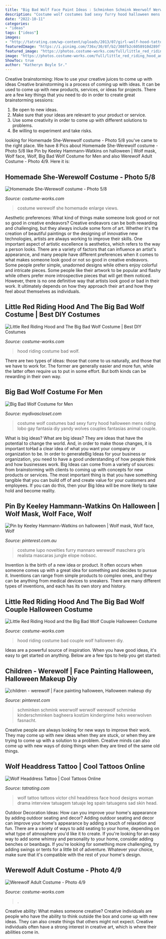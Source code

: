 ```yaml
---
title: "Big Bad Wolf Face Paint Ideas : Schminken Schmink Weerwolf Werwolf Werewolf Schminke Kinderschminken Bagheera Kostüm Kindergrime Heks Weerwolven Fasnacht"
description: "Costume wolf costumes bad sexy furry hood halloween mens riding lobo gay fantasia diy yandy wolves couples fantasias animal couple"
date: "2022-10-11"
categories:
- "ideas"
tags: ["ideas"]
images:
- "http://tatrating.com/wp-content/uploads/2013/07/girl-wolf-hood-tattoo.jpg"
featuredImage: "https://i.pinimg.com/736x/30/8f/b2/308fb2c6058910d289ff6711779f7202.jpg"
featured_image: "https://photos.costume-works.com/full/little_red_riding_hood_and_the_big_bad_wolf26.jpg"
image: "https://photos.costume-works.com/full/little_red_riding_hood_and_the_big_bad_wolf48.jpg"
ShowToc: true
author: "Katheryn Boyle Sr."
---
```



Creative brainstorming: How to use your creative juices to come up with ideas
Creative brainstorming is a process of coming up with ideas. It can be used to come up with new products, services, or ideas for projects. There are a few key things that you need to do in order to create great brainstorming sessions:
1. Be open to new ideas.
2. Make sure that your ideas are relevant to your product or service.
3. Use some creativity in order to come up with different solutions to problems.
4. Be willing to experiment and take risks.

	

		
looking for Homemade She-Werewolf costume - Photo 5/8 you've came to the right place. We have 8 Pics about Homemade She-Werewolf costume - Photo 5/8 like Pin by Keeley Hammann-Watkins on halloween | Wolf mask, Wolf face, Wolf, Big Bad Wolf Costume for Men and also Werewolf Adult Costume - Photo 4/9. Here it is:
		
    
## Homemade She-Werewolf Costume - Photo 5/8

<img loading=lazy src="http://photos.costume-works.com/full/she-werewolf4.jpg" onerror="this.onerror=null;this.src='https://tse1.mm.bing.net/th?id=OIP.Pz2CFfGdcwfguTBpONktLgHaGS&amp;pid=15.1';" alt="Homemade She-Werewolf costume - Photo 5/8">

_Source: costume-works.com_

>costume werewolf she homemade enlarge views. 

	

Aesthetic preferences: What kind of things make someone look good or not so good in creative endeavors?
Creative endeavors can be both rewarding and challenging, but they always include some form of art. Whether it's the creation of beautiful paintings or the designing of innovative new technologies, artists are always working to improve their skills. One important aspect of artistic excellence is aesthetics, which refers to the way a person looks. There are a variety of factors that can influence an artist's appearance, and many people have different preferences when it comes to what makes someone look good or not so good in creative endeavors. Some people prefer simple, unadorned designs while others enjoy colorful and intricate pieces. Some people like their artwork to be popular and flashy while others prefer more introspective pieces that will get them noticed. However, there is no one definitive way that artists look good or bad in their work. It ultimately depends on how they approach their art and how they feel about themselves as individuals.

    
## Little Red Riding Hood And The Big Bad Wolf Costume | Best DIY Costumes

<img loading=lazy src="https://photos.costume-works.com/full/little_red_riding_hood_and_the_big_bad_wolf48.jpg" onerror="this.onerror=null;this.src='https://tse2.mm.bing.net/th?id=OIP.xPy4Ae11ylKaBYRzot1legHaJ4&amp;pid=15.1';" alt="Little Red Riding Hood and The Big Bad Wolf Costume | Best DIY Costumes">

_Source: costume-works.com_

>hood riding costume bad wolf. 

	

There are two types of ideas: those that come to us naturally, and those that we have to work for. The former are generally easier and more fun, while the latter often require us to put in some effort. But both kinds can be rewarding in their own way.

    
## Big Bad Wolf Costume For Men

<img loading=lazy src="https://sep.yimg.com/ay/mydivascloset/big-bad-wolf-costume-for-men-12.jpg" onerror="this.onerror=null;this.src='https://tse4.mm.bing.net/th?id=OIP.TdCretchppUR0Bz1FqjEmAHaOl&amp;pid=15.1';" alt="Big Bad Wolf Costume for Men">

_Source: mydivascloset.com_

>costume wolf costumes bad sexy furry hood halloween mens riding lobo gay fantasia diy yandy wolves couples fantasias animal couple. 

	

What is big ideas?
What are big ideas? They are ideas that have the potential to change the world. And, in order to make those changes, it is important toHad a clear idea of what you want your company or organization to be.  In order to generateBig Ideas for your business or organization, you need to have a good understanding of how people think and how businesses work. Big Ideas can come from a variety of sources: from brainstorming with clients to coming up with concepts for new products or services.
The most important thing is that you have something tangible that you can build off of and create value for your customers and employees. If you can do this, then your Big Idea will be more likely to take hold and become reality.

    
## Pin By Keeley Hammann-Watkins On Halloween | Wolf Mask, Wolf Face, Wolf

<img loading=lazy src="https://i.pinimg.com/736x/30/8f/b2/308fb2c6058910d289ff6711779f7202.jpg" onerror="this.onerror=null;this.src='https://tse2.mm.bing.net/th?id=OIP.SOCHalT83OpOXUjoVCmtFAHaHa&amp;pid=15.1';" alt="Pin by Keeley Hammann-Watkins on halloween | Wolf mask, Wolf face, Wolf">

_Source: pinterest.com.au_

>costume lupo novelties furry mannaro werewolf maschera gris realista mascaras jungle elope nobsoc. 

	

Invention is the birth of a new idea or product. It often occurs when someone comes up with a great idea for something and decides to pursue it. Inventions can range from simple products to complex ones, and they can be anything from medical devices to sneakers. There are many different types of inventions, and each has its own story and history.

    
## Little Red Riding Hood And The Big Bad Wolf Couple Halloween Costume

<img loading=lazy src="https://photos.costume-works.com/full/little_red_riding_hood_and_the_big_bad_wolf26.jpg" onerror="this.onerror=null;this.src='https://tse3.mm.bing.net/th?id=OIP.MbJoEHTRt7Sn_Wwum4vxswHaKj&amp;pid=15.1';" alt="Little Red Riding Hood and the Big Bad Wolf Couple Halloween Costume">

_Source: costume-works.com_

>hood riding costume bad couple wolf halloween diy. 

	

Ideas are a powerful source of inspiration. When you have good ideas, it's easy to get started on anything. Below are a few tips to help you get started: 

    
## Children - Werewolf | Face Painting Halloween, Halloween Makeup Diy

<img loading=lazy src="https://i.pinimg.com/736x/27/a9/35/27a935ab8db00e8ff27c4ee7f8f0c464--werewolf-halloween-makeup.jpg" onerror="this.onerror=null;this.src='https://tse4.mm.bing.net/th?id=OIP.78y5VQTteFR5Y8S2Uf3yFgHaJ4&amp;pid=15.1';" alt="children - werewolf | Face painting halloween, Halloween makeup diy">

_Source: pinterest.com_

>schminken schmink weerwolf werwolf werewolf schminke kinderschminken bagheera kostüm kindergrime heks weerwolven fasnacht. 

	

Creative people are always looking for new ways to improve their work. They may come up with new ideas when they are stuck, or when they are trying to come up with a solution to a problem. Creative minds can also come up with new ways of doing things when they are tired of the same old things.

    
## Wolf Headdress Tattoo | Cool Tattoos Online

<img loading=lazy src="http://tatrating.com/wp-content/uploads/2013/07/girl-wolf-hood-tattoo.jpg" onerror="this.onerror=null;this.src='https://tse2.mm.bing.net/th?id=OIP.7AZUF2-iidgDW8pwv3FQOQHaHa&amp;pid=15.1';" alt="Wolf Headdress Tattoo | Cool Tattoos Online">

_Source: tatrating.com_

>wolf tattoo tattoos victor chil headdress face hood designs woman drama interview tatuagem tatuaje leg spain tatuagens sad skin head. 

	

Outdoor Decoration Ideas: How can you improve your home's appearance by adding outdoor seating and decor?
Adding outdoor seating and decor can improve your home's appearance by adding a touch of relaxation and fun. There are a variety of ways to add seating to your home, depending on what type of atmosphere you'd like it to create. If you're looking for an easy way to add some whimsy and personality to your home, consider adding benches or beanbags. If you're looking for something more challenging, try adding swings or tents for a little bit of adventure. Whatever your choice, make sure that it's compatible with the rest of your home's design.

    
## Werewolf Adult Costume - Photo 4/9

<img loading=lazy src="https://photos.costume-works.com/full/werewolf4.jpg" onerror="this.onerror=null;this.src='https://tse2.mm.bing.net/th?id=OIP.5HGARl0FWw6225Z-oTDYPgHaJ3&amp;pid=15.1';" alt="Werewolf Adult Costume - Photo 4/9">

_Source: costume-works.com_

>. 

	

Creative ability: What makes someone creative?
Creative individuals are people who have the ability to think outside the box and come up with new ideas. They can also create things that others might not expect. Creative individuals often have a strong interest in creative art, which is where their abilities come in.

